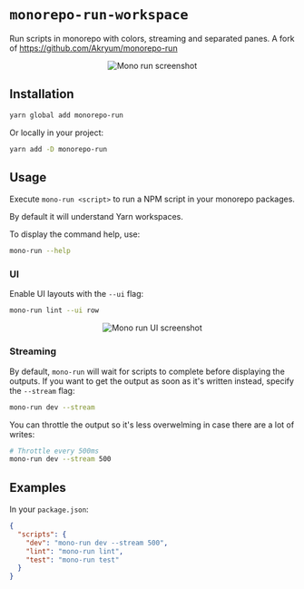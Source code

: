 # `monorepo-run-workspace`
Run scripts in monorepo with colors, streaming and separated panes. A fork of <https://github.com/Akryum/monorepo-run>

<p align="center">
  <img src="./mono-run.png" alt="Mono run screenshot">
</p>

## Installation

```bash
yarn global add monorepo-run
```

Or locally in your project:

```bash
yarn add -D monorepo-run
```

## Usage

Execute `mono-run <script>` to run a NPM script in your monorepo packages.

By default it will understand Yarn workspaces.

To display the command help, use:

```bash
mono-run --help
```

### UI

Enable UI layouts with the `--ui` flag:

```bash
mono-run lint --ui row
```

<p align="center">
  <img src="./mono-run-ui.png" alt="Mono run UI screenshot">
</p>

### Streaming

By default, `mono-run` will wait for scripts to complete before displaying the outputs. If you want to get the output as soon as it's written instead, specify the `--stream` flag:

```bash
mono-run dev --stream
```

You can throttle the output so it's less overwelming in case there are a lot of writes:

```bash
# Throttle every 500ms
mono-run dev --stream 500
```

## Examples

In your `package.json`:

```json
{
  "scripts": {
    "dev": "mono-run dev --stream 500",
    "lint": "mono-run lint",
    "test": "mono-run test"
  }
}
```